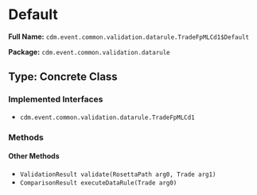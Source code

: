 # Default

**Full Name:** `cdm.event.common.validation.datarule.TradeFpMLCd1$Default`

**Package:** `cdm.event.common.validation.datarule`

## Type: Concrete Class

### Implemented Interfaces

- `cdm.event.common.validation.datarule.TradeFpMLCd1`

### Methods

#### Other Methods

- `ValidationResult validate(RosettaPath arg0, Trade arg1)`
- `ComparisonResult executeDataRule(Trade arg0)`

